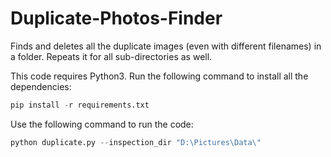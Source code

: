 # Duplicate-Photos-Finder
Finds and deletes all the duplicate images (even with different filenames) in a folder. Repeats it for all sub-directories as well. 

This code requires Python3. Run the following command to install all the dependencies:
```python
pip install -r requirements.txt
```

Use the following command to run the code: 
```python
python duplicate.py --inspection_dir "D:\Pictures\Data\"
```
